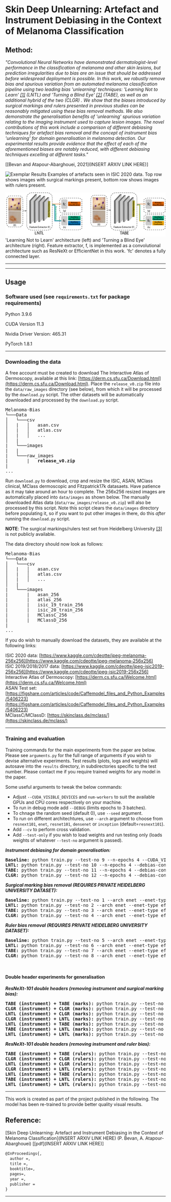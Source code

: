 # Skin Deep Unlearning: Artefact and Instrument Debiasing in the Context of Melanoma Classification

## Method:
 *"Convolutional Neural Networks have demonstrated dermatologist-level performance in the classification of melanoma and
 other skin lesions, but prediction irregularities due to bias are an issue that should be addressed before widespread
 deployment is possible. In this work, we robustly remove bias and spurious variation from an automated melanoma
 classification pipeline using two leading bias 'unlearning' techniques: 'Learning Not to Learn'
[[1]](https://openaccess.thecvf.com/content_CVPR_2019/papers/Kim_Learning_Not_to_Learn_Training_Deep_Neural_Networks_With_Biased_CVPR_2019_paper.pdf)
(LNTL) and 'Turning a Blind Eye' [[2]](https://www.robots.ox.ac.uk/~vgg/publications/2018/Alvi18/alvi18.pdf) (TABE),
as well as an additional hybrid of the two (CLGR) . We show that the biases introduced
 by surgical markings and rulers presented in previous studies can be reasonably mitigated using these bias removal
 methods. We also demonstrate the generalisation benefits of 'unlearning' spurious variation relating to the
 imaging instrument used to capture lesion images. The novel contributions of this work include a comparison of
 different debiasing techniques for artefact bias removal and the concept of instrument bias 'unlearning' for
 domain generalisation in melanoma detection. Our experimental results provide evidence that the effect of each of the
 aforementioned biases are notably reduced, with different debiasing techniques excelling at different tasks."*

[[Bevan and Atapour-Abarghouei, 2021](INSERT ARXIV LINK HERE)]
<br>

![Exemplar Results](https://github.com/pbevan1/Skin-Deep-Unlearning/blob/main/images/SM_RU.png)
Examples of artefacts seen in ISIC 2020 data. Top row shows images with surgical markings present, bottom row shows images with rulers present.

![architectures](https://github.com/pbevan1/Skin-Deep-Unlearning/blob/main/images/LNTL_TABE-01.jpg)
'Learning Not to Learn' architecture (left) and 'Turning a Blind Eye' architecture (right). Feature extractor, f, is
implemented as a convolutional architecture such as ResNeXt or EfficientNet in this work. 'fc' denotes a fully connected layer.

---
---
## Usage 

### Software used (see `requirements.txt` for package requirements)

Python 3.9.6

CUDA Version 11.3

Nvidia Driver Version: 465.31

PyTorch 1.8.1

---
### Downloading the data

A free account must be created to download The Interactive Atlas of Dermoscopy, available at this link:
[https://derm.cs.sfu.ca/Download.html](https://derm.cs.sfu.ca/Download.html). Place the `release_v0.zip` file into the
`data/raw_images` directory (see below), from which it will be processed by the `download.py` script. The other datasets
will be automatically downloaded and processed by the `download.py` script.

<pre>
Melanoma-Bias  
└───Data
│   └───csv
│   |   │   asan.csv
│   |   │   atlas.csv
│   |   │   ...
│   |
|   └───images
|   |
|   └───raw_images
|       |   <b>release_v0.zip</b>
|
...
</pre>

Run `download.py` to download, crop and resize the ISIC, ASAN, MClass clinical, MClass dermoscopic and Fitzpatrick17k
datasaets. Have patience as it may take around an hour to complete. The 256x256 resized images are automatically placed
into `data/images` as shown below. The manually downloaded Atlas data (`data/raw_images/release_v0.zip`) will also be
processed by this script. Note this script clears the `data/images` directory before populating it, so if you want to put other
images in there, do this *after* running the `download.py` script.

**NOTE**: The surgical markings/rulers test set from Heidelberg University [[3]](https://www.ncbi.nlm.nih.gov/pmc/articles/PMC6694463/) is not publicly available.

The data directory should now look as follows:
<pre>
Melanoma-Bias  
└───Data
│   └───csv
│   |   │   asan.csv
│   |   │   atlas.csv
│   |   │   ...
│   |
|   └───images
|       |   asan_256
|       |   atlas_256
|       |   isic_19_train_256
|       |   isic_20_train_256
|       |   MClassC_256
|       |   MClassD_256
|
...
</pre>

If you do wish to manually download the datasets, they are available at the following links:

ISIC 2020 data: [https://www.kaggle.com/cdeotte/jpeg-melanoma-256x256](https://www.kaggle.com/cdeotte/jpeg-melanoma-256x256)  
ISIC 2019/2018/2017 data: [https://www.kaggle.com/cdeotte/jpeg-isic2019-256x256](https://www.kaggle.com/cdeotte/jpeg-isic2019-256x256)  
Interactive Atlas of Dermoscopy: [https://derm.cs.sfu.ca/Welcome.html](https://derm.cs.sfu.ca/Welcome.html)  
ASAN Test set: [https://figshare.com/articles/code/Caffemodel_files_and_Python_Examples/5406223](https://figshare.com/articles/code/Caffemodel_files_and_Python_Examples/5406223)  
MClassC/MClassD: [https://skinclass.de/mclass/](https://skinclass.de/mclass/)

---
### Training and evaluation

Training commands for the main experiments from the paper are below. Please see `arguments.py` for the full range of arguments if you wish to devise alternative experiments. Test results (plots, logs and weights) will autosave into the `results` directory, in subdirectories specific to the test number. Please contact me if you require trained weights for any model in the paper.

Some useful arguments to tweak the below commands:
* Adjust `--CUDA_VISIBLE_DEVICES` and `num-workers` to suit the available GPUs and CPU cores respectively on your machine.
* To run in debug mode add `--DEBUG` (limits epochs to 3 batches).
* To chnage the random seed (default 0), use `--seed` argument.
* To run on different architechtures, use `--arch` argument to choose from `resnext101`, `enet`, `resnet101`, `densenet` or `inception` (default=`resnext101`).
* Add `--cv` to perform cross validation.
* Add `--test-only` if you wish to load weights and run testing only (loads weights of whatever `--test-no` argument is passed).

***Instrument debiasing for domain generalisation:***
<pre>
<b>Baseline:</b> python train.py --test-no 9 --n-epochs 4 --CUDA_VISIBLE_DEVICES 0,1
<b>LNTL:</b> python train.py --test-no 10 --n-epochs 4 --debias-config LNTL --GRL --instrument --CUDA_VISIBLE_DEVICES 0,1 --num-aux 8
<b>TABE:</b> python train.py --test-no 11 --n-epochs 4 --debias-config TABE --instrument --CUDA_VISIBLE_DEVICES 0,1 --num-aux 8
<b>CLGR:</b> python train.py --test-no 12 --n-epochs 4 --debias-config TABE --GRL --instrument --CUDA_VISIBLE_DEVICES 0,1 --num-aux 8
</pre>

***Surgical marking bias removal (REQUIRES PRIVATE HEIDELBERG UNIVERSITY DATASET):***
<pre>
<b>Baseline:</b> python train.py --test-no 1 --arch enet --enet-type efficientnet_b3 --n-epochs 15 --marked --CUDA_VISIBLE_DEVICES 0,1 --skew --heid-test_marked
<b>LNTL:</b> python train.py --test-no 2 --arch enet --enet-type efficientnet_b3 --n-epochs 15 --debias-config LNTL --GRL --marked --CUDA_VISIBLE_DEVICES 0,1 --skew --heid-test_marked
<b>TABE:</b> python train.py --test-no 3 --arch enet --enet-type efficientnet_b3 --n-epochs 15 --debias-config TABE --marked --CUDA_VISIBLE_DEVICES 0,1 --skew --heid-test_marked
<b>CLGR:</b> python train.py --test-no 4 --arch enet --enet-type efficientnet_b3 --n-epochs 15 --debias-config TABE --GRL --marked --CUDA_VISIBLE_DEVICES 0,1 --skew --heid-test_marked
</pre>

***Ruler bias removal (REQUIRES PRIVATE HEIDELBERG UNIVERSITY DATASET):***
<pre>
<b>Baseline:</b> python train.py --test-no 5 --arch enet --enet-type efficientnet_b3 --n-epochs 15 --rulers --CUDA_VISIBLE_DEVICES 0,1 --skew --heid-test_rulers
<b>LNTL:</b> python train.py --test-no 6 --arch enet --enet-type efficientnet_b3 --n-epochs 15 --debias-config LNTL --GRL --rulers --CUDA_VISIBLE_DEVICES 0,1 --skew --heid-test_rulers
<b>TABE:</b> python train.py --test-no 7 --arch enet --enet-type efficientnet_b3 --n-epochs 15 --debias-config TABE --rulers --CUDA_VISIBLE_DEVICES 0,1 --skew --heid-test_rulers
<b>CLGR:</b> python train.py --test-no 8 --arch enet --enet-type efficientnet_b3 --n-epochs 15 --debias-config TABE --GRL --rulers --CUDA_VISIBLE_DEVICES 0,1 --skew --heid-test_rulers
</pre>

<br>

#### **Double header experiments for generalisation**

***ResNeXt-101 double headers (removing instrument and surgical marking bias):***
<pre>
<b>TABE (instrument) + TABE (marks):</b> python train.py --test-no 21 --n-epochs 4 --debias-config doubleTABE --instrument --CUDA_VISIBLE_DEVICES 0,1 --num-aux 8 --lr-class 0.0003
<b>CLGR (instrument) + CLGR (marks):</b> python train.py --test-no 22 --n-epochs 4 --debias-config doubleTABE --GRL --instrument --CUDA_VISIBLE_DEVICES 0,1 --num-aux 8 --lr-class 0.0003
<b>LNTL (instrument) + CLGR (marks):</b> python train.py --test-no 23 --n-epochs 4 --debias-config both --GRL --instrument --CUDA_VISIBLE_DEVICES 0,1 --num-aux 8 --lr-class 0.0003
<b>CLGR (instrument) + LNTL (marks):</b> python train.py --test-no 24 --n-epochs 4 --debias-config both --GRL --instrument --CUDA_VISIBLE_DEVICES 0,1 --num-aux2 8 --switch-heads --lr-class 0.0003
<b>LNTL (instrument) + TABE (marks):</b> python train.py --test-no 25 --n-epochs 4 --debias-config both --instrument --CUDA_VISIBLE_DEVICES 0,1 --num-aux 8 --lr-class 0.0003
<b>TABE (instrument) + LNTL (marks):</b> python train.py --test-no 26 --n-epochs 4 --debias-config both --instrument --CUDA_VISIBLE_DEVICES 0,1 --num-aux2 8 --switch-heads --lr-class 0.0003
<b>LNTL (instrument) + LNTL (marks):</b> python train.py --test-no 27 --n-epochs 4 --debias-config doubleLNTL --instrument --CUDA_VISIBLE_DEVICES 0,1 --num-aux 8 --lr-class 0.0003
</pre>

***ResNeXt-101 double headers (removing instrument and ruler bias):***
<pre>
<b>TABE (instrument) + TABE (rulers):</b> python train.py --test-no 21 --n-epochs 4 --debias-config doubleTABE --instrument --rulers --CUDA_VISIBLE_DEVICES 0,1 --num-aux 8 --lr-class 0.0003
<b>CLGR (instrument) + CLGR (rulers):</b> python train.py --test-no 22 --n-epochs 4 --debias-config doubleTABE --GRL --instrument --rulers --CUDA_VISIBLE_DEVICES 0,1 --num-aux 8 --lr-class 0.0003
<b>LNTL (instrument) + CLGR (rulers):</b> python train.py --test-no 23 --n-epochs 4 --debias-config both --GRL --instrument --rulers --CUDA_VISIBLE_DEVICES 0,1 --num-aux 8 --lr-class 0.0003
<b>CLGR (instrument) + LNTL (rulers):</b> python train.py --test-no 24 --n-epochs 4 --debias-config both --GRL --instrument --rulers --CUDA_VISIBLE_DEVICES 0,1 --num-aux2 8 --switch-heads --lr-class 0.0003
<b>LNTL (instrument) + TABE (rulers):</b> python train.py --test-no 25 --n-epochs 4 --debias-config both --instrument --rulers --CUDA_VISIBLE_DEVICES 0,1 --num-aux 8 --lr-class 0.0003
<b>TABE (instrument) + LNTL (rulers):</b> python train.py --test-no 26 --n-epochs 4 --debias-config both --instrument --rulers --CUDA_VISIBLE_DEVICES 0,1 --num-aux2 8 --switch-heads --lr-class 0.0003
<b>LNTL (instrument) + LNTL (rulers):</b> python train.py --test-no 27 --n-epochs 4 --debias-config doubleLNTL --instrument --rulers --CUDA_VISIBLE_DEVICES 0,1 --num-aux 8 --lr-class 0.0003
</pre>
---
This work is created as part of the project published in the following. The model has been re-trained to provide better quality visual results.
## Reference:

[Skin Deep Unlearning: Artefact and Instrument Debiasing in the Context of Melanoma Classification](INSERT ARXIV LINK HERE)
(P. Bevan, A. Atapour-Abarghouei) [[pdf](INSERT ARXIV LINK HERE)]

```
@InProceedings{,
  author =,
  title =,
  booktitle=,
  pages=,
  year =,
  publisher = 
}

```
---